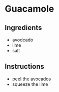 # Guacamole
## Ingredients
* avodcado
* lime
* salt
## Instructions
 * peel the avocados
 * squeeze the lime
